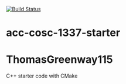 [![Build Status](https://travis-ci.org/acc-cosc-1337-spring-2020-hl/acc-cosc-1337-spring-2020-ThomasGreenway115.svg?branch=master)](https://travis-ci.org/acc-cosc-1337-spring-2020-hl/acc-cosc-1337-spring-2020-ThomasGreenway115)


# acc-cosc-1337-starter
# ThomasGreenway115
C++ starter code with CMake 
